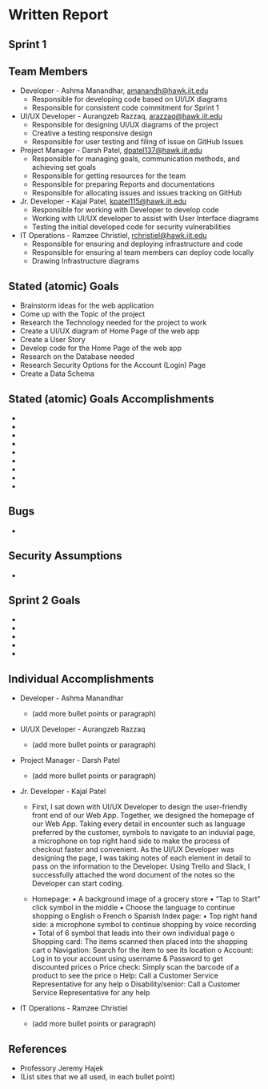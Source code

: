 # Written Report

## Sprint 1

## Team Members

* Developer - Ashma Manandhar, amanandh@hawk.iit.edu
  * Responsible for developing code based on UI/UX diagrams
  * Responsible for consistent code commitment for Sprint 1
* UI/UX Developer - Aurangzeb Razzaq, arazzaq@hawk.iit.edu
  * Responsible for designing UI/UX diagrams of the project
  * Creative a testing responsive design
  * Responsible for user testing and filing of issue on GitHub Issues
* Project Manager - Darsh Patel, dpatel137@hawk.iit.edu
  * Responsible for managing goals, communication methods, and achieving set goals
  * Responsible for getting resources for the team
  * Responsible for preparing Reports and documentations
  * Responsible for allocating issues and issues tracking on GitHub
* Jr. Developer - Kajal Patel, kpatel115@hawk.iit.edu
  * Responsible for working with Developer to develop code 
  * Working with UI/UX developer to assist with User Interface diagrams
  * Testing the initial developed code for security vulnerabilities
* IT Operations - Ramzee Christiel, rchristiel@hawk.iit.edu
  * Responsible for ensuring and deploying infrastructure and code
  * Responsible for ensuring al team members can deploy code locally
  * Drawing Infrastructure diagrams 

## Stated (atomic) Goals

* Brainstorm ideas for the web application
* Come up with the Topic of the project
* Research the Technology needed for the project to work
* Create a UI/UX diagram of Home Page of the web app
* Create a User Story
* Develop code for the Home Page of the web app
* Research on the Database needed 
* Research Security Options for the Account (Login) Page
* Create a Data Schema

## Stated (atomic) Goals Accomplishments
* 
* 
* 
* 
* 
* 
* 
* 
*  

## Bugs
* 

## Security Assumptions
* 

## Sprint 2 Goals
* 
* 
* 
* 
* 

## Individual Accomplishments
* Developer - Ashma Manandhar
  * (add more bullet points or paragraph) 
* UI/UX Developer - Aurangzeb Razzaq
  * (add more bullet points or paragraph)
* Project Manager - Darsh Patel
  * (add more bullet points or paragraph)
* Jr. Developer - Kajal Patel
  * First, I sat down with UI/UX Developer to design the user-friendly front end of our Web App. Together, we designed the homepage of our Web App. Taking every detail in encounter such as language preferred by the customer, symbols to navigate to an induvial page, a microphone on top right hand side to make the process of checkout faster and convenient. As the UI/UX Developer was designing the page, I was taking notes of each element in detail to pass on the information to the Developer. Using Trello and Slack, I successfully attached the word document of the notes so the Developer can start coding. 

  * Homepage: 
•	A background image of a grocery store
•	“Tap to Start” click symbol in the middle 
•	Choose the language to continue shopping 
o	English
o	French
o	Spanish 
Index page:
•	Top right hand side: a microphone symbol to continue shopping by voice recording
•	Total of 6 symbol that leads into their own individual page
o	Shopping card: The items scanned then placed into the shopping cart
o	Navigation: Search for the item to see its location 
o	Account: Log in to your account using username & Password to get discounted prices
o	Price check: Simply scan the barcode of a product to see the price
o	Help: Call a Customer Service Representative for any help
o	Disability/senior: Call a Customer Service Representative for any help  

* IT Operations - Ramzee Christiel
  * (add more bullet points or paragraph)

## References
* Professory Jeremy Hajek
* (List sites that we all used, in each bullet point)
